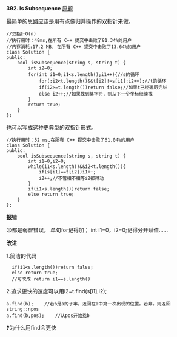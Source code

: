 **392. Is Subsequence** <a href="https://leetcode-cn.com/problems/is-subsequence/">原题</a>


最简单的思路应该是用有点像归并操作的双指针来做。

    //双指针O(n)
    //执行用时：48ms,在所有 C++ 提交中击败了81.34%的用户
    //内存消耗:17.2 MB, 在所有 C++ 提交中击败了13.64%的用户
    class Solution {
    public:
        bool isSubsequence(string s, string t) {
            int i2=0;
            for(int i1=0;i1<s.length();i1++){//s的循环
                for(;i2<t.length()&&t[i2]!=s[i1];i2++);//t的循环
                if(i2>=t.length())return false;//如果t已经遍历完毕
                else i2++;//如果找到某字符，则从下一个坐标继续找
            }
            return true;
        }
    };

也可以写成这种更典型的双指针形式。

    //执行用时：52 ms,在所有 C++ 提交中击败了61.04%的用户
    class Solution {
    public:
        bool isSubsequence(string s, string t) {
            int i1=0,i2=0;
            while(i1<s.length()&&i2<t.length()){
                if(s[i1]==t[i2])i1++;
                i2++;//不管相不相等i2都得动
            }
            if(i1<s.length())return false;
            else return true;
        }
    };



**报错**


😡都是弱智错误。
单句for记得加；
int i1=0，i2=0;记得分开赋值……


**改进**


1.简洁的代码

      if(i1<s.length())return false;
      else return true;
      //可改成 return i1==s.length()

2.追求更快的速度可以用i2=t.find(s[i1],i2);

    a.find(b);    //若b是a的子串，返回在a中第一次出现的位置。若非，则返回string::npos
    a.find(b,pos);    //从pos开始找b

❓为什么用find会更快
